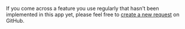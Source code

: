 If you come across a feature you use regularly that hasn't been implemented in this app yet, please feel free to [create a new request](https://github.com/dinhanhthi/devboost.app/issues) on GitHub.